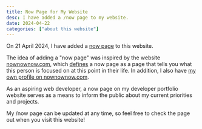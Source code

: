 ```yaml
---
title: Now Page for My Website
desc: I have added a /now page to my website.
date: 2024-04-22
categories: ["about this website"]
---
```


On 21 April 2024, I have added a [now page](/now) to this website.

The idea of adding a "now page" was inspired by the website [nownownow.com](https://nownownow.com/), which [defines](https://nownownow.com/about) a now page as a page that tells you what this person is focused on at this point in their life. In addition, I also have [my own profile on nownownow.com](https://nownownow.com/p/D9En).

As an aspiring web developer, a now page on my developer portfolio website serves as a means to inform the public about my current priorities and projects.

My /now page can be updated at any time, so feel free to check the page out when you visit this website!